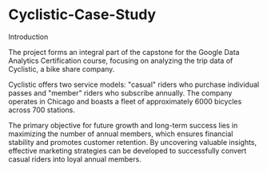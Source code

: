 # Cyclistic-Case-Study

Introduction

The project forms an integral part of the capstone for the Google Data Analytics Certification course, focusing on analyzing the trip data of Cyclistic, a bike share company.

Cyclistic offers two service models: "casual" riders who purchase individual passes and "member" riders who subscribe annually. The company operates in Chicago and boasts a fleet of approximately 6000 bicycles across 700 stations.

The primary objective for future growth and long-term success lies in maximizing the number of annual members, which ensures financial stability and promotes customer retention. By uncovering valuable insights, effective marketing strategies can be developed to successfully convert casual riders into loyal annual members.
